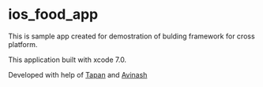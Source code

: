 # ios_food_app

This is sample app created for demostration of bulding framework for cross platform. 

This application built with xcode 7.0. 

Developed with help of [Tapan](https://github.com/tapthaker) and [Avinash](https://github.com/avinash-pandey)
